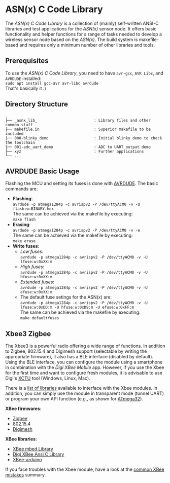 # ASN(x) C Code Library #

The *ASN(x) C Code Library* is a collection of (mainly) self-written ANSI-C libraries and test applications for the *ASN(x)* sensor node.
It offers basic functionality and helper functions for a range of tasks needed to develop a wireless sensor node based on the *ASN(x)*.
The build system is makefile-based and requires only a minimum number of other libraries and tools.


## Prerequisites ##

To use the *ASN(x) C Code Library*, you need to have `avr-gcc`, `AVR Libc`, and `AVRDUDE` installed:  
  `sudo apt install gcc-avr avr-libc avrdude`  
That's basically it :)


## Directory Structure ##

```
.
├── _asnx_lib_                         : Library files and other common stuff
├── makefile.in                        : Superior makefile to be included
├── 000-blinky_demo                    : Initial blinky demo to check the toolchain
├── 001-adc_uart_demo                  : ADC to UART output demo
├── xyz                                : Further applications
└── ...
```

## AVRDUDE Basic Usage ##

Flashing the MCU and setting its fuses is done with [AVRDUDE](https://www.nongnu.org/avrdude/).
The basic commands are:
* **Flashing**:  
  `avrdude -p atmega1284p -c avrispv2 -P /dev/ttyACM0 -v -U flash:w:BINARY.hex`  
  The same can be achieved via the makefile by executing:  
  `make flash`
* **Erasing**:  
  `avrdude -p atmega1284p -c avrispv2 -P /dev/ttyACM0 -v -e`  
  The same can be achieved via the makefile by executing:  
  `make erase`
* **Write fuses**:
    * *Low fuses*:  
      `avrdude -p atmega1284p -c avrispv2 -P /dev/ttyACM0 -v -U lfuse:w:0xXX:m`
    * *High fuses*:  
      `avrdude -p atmega1284p -c avrispv2 -P /dev/ttyACM0 -v -U hfuse:w:0xXX:m`
    * *Extended fuses*:  
      `avrdude -p atmega1284p -c avrispv2 -P /dev/ttyACM0 -v -U efuse:w:0xXX:m`
    * The default fuse setings for the ASN(x) are:  
      `avrdude -p atmega1284p -c avrispv2 -P /dev/ttyACM0 -v -U lfuse:w:0xDD:m -U hfuse:w:0xD9:m -U efuse:w:0xFF:m`  
      The same can be achieved via the makefile by executing:  
      `make defaultfuses`


## Xbee3 Zigbee ##

The Xbee3 is a powerful radio offering a wide range of functions.
In addition to Zigbee, 802.15.4 and Digimesh support (selectable by writing the appropriate firmware), it also has a BLE interface (disabled by default).
Using the BLE interface, you can configure the module using a smartphone in combination with the _Digi XBee Mobile_ app.
However, if you use the Xbee for the first time and want to configure fresh modules, it is advisable to use Digi's [XCTU](https://www.digi.com/products/embedded-systems/digi-xbee/digi-xbee-tools/xctu) tool (Windows, Linux, Mac).

There is a [list of libraries](https://www.digi.com/resources/documentation/Digidocs/90001456-13/concepts/c_xbee_libraries_api_mode.htm?TocPath=XBee%20API%20mode%7C_____6) available to interface with the Xbee modules.
In addition, you can simply use the module in transparent mode (tunnel UART) or program your own API function (e.g., as shown for [ATmega32](https://www.electronicwings.com/avr-atmega/xbee-interfacing-with-atmega32)).

**XBee firmwares**:
* [Zigbee](https://www.digi.com/products/embedded-systems/digi-xbee/rf-modules/2-4-ghz-rf-modules/xbee3-zigbee-3)
* [802.15.4](https://www.digi.com/products/embedded-systems/digi-xbee/rf-modules/2-4-ghz-rf-modules/xbee3-802-15-4)
* [Digimesh](https://www.digi.com/products/embedded-systems/digi-xbee/rf-modules/2-4-ghz-rf-modules/xbee3-digimesh-2-4)

**XBee libraries**:
* [XBee mbed Library](https://os.mbed.com/teams/Digi-International-Inc/code/XBeeLib/)
* [Digi XBee Ansi C Library](https://github.com/digidotcom/xbee_ansic_library/)
* [XBee-arduino](https://github.com/andrewrapp/xbee-arduino)

If you face troubles with the Xbee module, have a look at the [common XBee mistakes](https://www.faludi.com/projects/common-xbee-mistakes/) summary.
